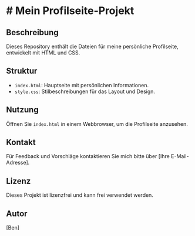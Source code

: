 # # Mein Profilseite-Projekt

## Beschreibung
Dieses Repository enthält die Dateien für meine persönliche Profilseite, entwickelt mit HTML und CSS.

## Struktur
- `index.html`: Hauptseite mit persönlichen Informationen.
- `style.css`: Stilbeschreibungen für das Layout und Design.

## Nutzung
Öffnen Sie `index.html` in einem Webbrowser, um die Profilseite anzusehen.

## Kontakt
Für Feedback und Vorschläge kontaktieren Sie mich bitte über [Ihre E-Mail-Adresse].

## Lizenz
Dieses Projekt ist lizenzfrei und kann frei verwendet werden.

## Autor
[Ben]
